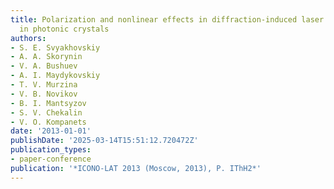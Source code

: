```yaml
---
title: Polarization and nonlinear effects in diffraction-induced laser pulse splitting
  in photonic crystals
authors:
- S. E. Svyakhovskiy
- A. A. Skorynin
- V. A. Bushuev
- A. I. Maydykovskiy
- T. V. Murzina
- V. B. Novikov
- B. I. Mantsyzov
- S. V. Chekalin
- V. O. Kompanets
date: '2013-01-01'
publishDate: '2025-03-14T15:51:12.720472Z'
publication_types:
- paper-conference
publication: '*ICONO-LAT 2013 (Moscow, 2013), P. IThH2*'
---
```

